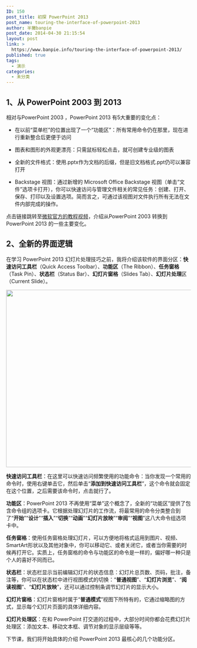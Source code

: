 ```yaml
---
ID: 150
post_title: 初探 PowerPoint 2013
post_name: touring-the-interface-of-powerpoint-2013
author: 半撇banpie
post_date: 2014-04-30 21:15:54
layout: post
link: >
  https://www.banpie.info/touring-the-interface-of-powerpoint-2013/
published: true
tags:
  - 演示
categories:
  - 未分类
---
```

## 1、从 PowerPoint 2003 到 2013

相对与PowerPoint 2003 ，PowerPoint 2013 有5大重要的变化点：

*   在以前“菜单栏”的位置出现了一个“功能区”：所有常用命令仍在那里，现在进行重新整合后更便于访问

*   图表和图形的外观更漂亮：只需鼠标轻松点击，就可创建专业级的图表

*   全新的文件格式：使用.pptx作为文档的后缀，但是旧文档格式.ppt仍可以兼容打开

*   Backstage 视图：通过新增的 Microsoft Office Backstage 视图（单击“文件”选项卡打开），你可以快速访问与管理文件相关的常见任务：创建、打开、保存、打印以及设置选项。简而言之，可通过该视图对文件执行所有无法在文件内部完成的操作。

点击链接跳转至[微软官方的教程视频][1]，介绍从PowerPoint 2003 转换到 PowerPoint 2013 的一些主要变化。

## 2、全新的界面逻辑

在学习 PowerPoint 2013 幻灯片处理技巧之前，我将介绍该软件的界面分区：**快速访问工具栏**（Quick Access Toolbar）、**功能区**（The Ribbon）、**任务窗格**（Task Pin）、**状态栏**（Status Bar）、**幻灯片窗格**（Slides Tab）、**幻灯片处理**区（Current Slide）。

[<img class="alignnone size-full wp-image-27761862" src="http://www.banpie.info/wp-content/uploads/2019/04/unnamed-file-2563/0-30.jpg" width="900" height="484" alt="" />][2]

**快速访问工具栏**：在这里可以快速访问频繁使用的功能命令：当你发现一个常用的命令时，使用右键单击它，然后单击“**添加到快速访问工具栏**”，这个命令就会固定在这个位置，之后需要该命令时，点击就行了。

**功能区**：PowerPoint 2013 不再使用“菜单”这个概念了，全新的“功能区”提供了包含命令组的选项卡。它根据处理幻灯片的工作流，将最常用的命令分类整合到了“**开始**”“**设计**”“**插入**”“**切换**”“**动画**”“**幻灯片放映**”“**审阅**”“**视图**”这八大命令组选项卡中。

**任务窗格**：使用任务窗格处理幻灯片，可以方便地将格式运用到图片、视频、SmartArt形状以及其他对象中，你可以移动它、或者关闭它，或者当你需要的时候再打开它。实质上，任务窗格的命令与功能区的命令是一样的，偏好哪一种只是个人的喜好不同而已。

**状态栏**：状态栏显示当前编辑幻灯片的状态信息：幻灯片总页数、页码，批注，备注等，你可以在状态栏中进行视图模式的切换：“**普通视图**”、“**幻灯片浏览**”、“**阅读视图**”、“**幻灯片放映**”，还可以通过控制条调节幻灯片的显示大小。

**幻灯片窗格**：幻灯片窗格时属于“**普通模式**”视图下所特有的，它通过缩略图的方式，显示每个幻灯片页面的具体详细内容。

**幻灯片处理区**：在和 PowerPoint 打交道的过程中，大部分时间你都会花费幻灯片处理区：添加文本、移动文本框、调节对象的显示层级等等。

下节课，我们将开始具体的介绍 PowerPoint 2013 最核心的几个功能分区。

 [1]: http://v.qq.com/page/i/q/5/i0127bhfuq5.html?start=15
 [2]: http://www.banpie.info/wp-content/uploads/2019/04/unnamed-file-256.jpg
<!--stackedit_data:
eyJoaXN0b3J5IjpbOTE0NjI4NzQ5XX0=
-->